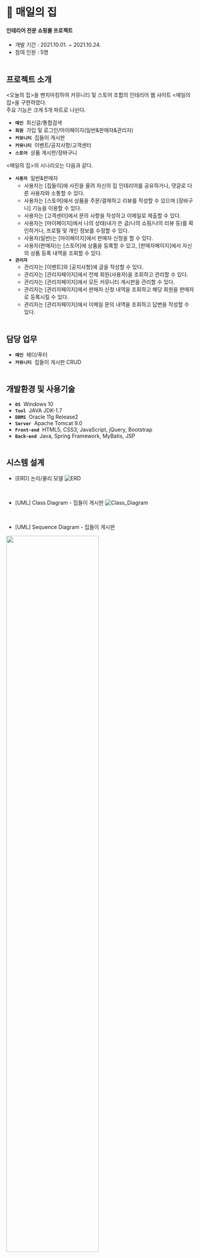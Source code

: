 # 🏡 **매일의 집**
#### 인테리어 전문 쇼핑몰 프로젝트
  * 개발 기간 : 2021.10.01. ~ 2021.10.24.
  * 참여 인원 : 5명
<br><br>

## 프로젝트 소개
<오늘의 집>을 벤치마킹하여 커뮤니티 및 스토어 조합의 인테리어 웹 사이트 <매일의 집>을 구현하였다.<br>
주요 기능은 크게 5개 파트로 나뉜다.
  * **`메인`**&nbsp;&nbsp;최신글/통합검색
  * **`회원`**&nbsp;&nbsp;가입 및 로그인/마이페이지(일반&판매자&관리자)
  * **`커뮤니티`**&nbsp;&nbsp;집들이 게시판
  * **`커뮤니티`**&nbsp;&nbsp;이벤트/공지사항/고객센터
  * **`스토어`**&nbsp;&nbsp;상품 게시판/장바구니

<매일의 집>의 시나리오는 다음과 같다.
  * **`사용자`**&nbsp;&nbsp;일반&판매자
    * 사용자는 [집들이]에 사진을 올려 자신의 집 인테리어를 공유하거나, 댓글로 다른 사용자와 소통할 수 있다.
    * 사용자는 [스토어]에서 상품을 주문/결제하고 리뷰를 작성할 수 있으며 [장바구니] 기능을 이용할 수 있다.
    * 사용자는 [고객센터]에서 문의 사항을 작성하고 이메일로 제출할 수 있다.
    * 사용자는 [마이페이지]에서 나의 상태(내가 쓴 글/나의 쇼핑/나의 리뷰 등)를 확인하거나, 프로필 및 개인 정보를 수정할 수 있다.
    * 사용자(일반)는 [마이페이지]에서 판매자 신청을 할 수 있다.
    * 사용자(판매자)는 [스토어]에 상품을 등록할 수 있고, [판매자페이지]에서 자신의 상품 등록 내역을 조회할 수 있다.
  * **`관리자`**
    * 관리자는 [이벤트]와 [공지사항]에 글을 작성할 수 있다.
    * 관리자는 [관리자페이지]에서 전체 회원(사용자)을 조회하고 관리할 수 있다.
    * 관리자는 [관리자페이지]에서 모든 커뮤니티 게시판을 관리할 수 있다.
    * 관리자는 [관리자페이지]에서 판매자 신청 내역을 조회하고 해당 회원을 판매자로 등록시킬 수 있다.
    * 관리자는 [관리자페이지]에서 이메일 문의 내역을 조회하고 답변을 작성할 수 있다.
<br><br>

## 담당 업무
  * **`메인`**&nbsp;&nbsp;헤더/푸터
  * **`커뮤니티`**&nbsp;&nbsp;집들이 게시판 CRUD
<br><br>

## 개발환경 및 사용기술
  * **`OS`**&nbsp;&nbsp;Windows 10
  * **`Tool`**&nbsp;&nbsp;JAVA JDK-1.7
  * **`DBMS`**&nbsp;&nbsp;Oracle 11g Release2
  * **`Server`**&nbsp;&nbsp;Apache Tomcat 9.0
  * **`Front-end`**&nbsp;&nbsp;HTML5, CSS3, JavaScript, jQuery, Bootstrap
  * **`Back-end`**&nbsp;&nbsp;Java, Spring Framework, MyBatis, JSP
<br><br>

## 시스템 설계
  * [ERD] 논리/물리 모델
  ![ERD](https://user-images.githubusercontent.com/83903563/148183561-6d8e7131-c14e-4af7-a17a-41a0b67c8f08.png)
<br>

  * [UML] Class Diagram - 집들이 게시판
  ![Class_Diagram](https://user-images.githubusercontent.com/83903563/148193366-09453079-661d-479f-bf7d-40a375ea9435.jpg)
<br>

  * [UML] Sequence Diagram - 집들이 게시판
  <img width="70%" src="https://user-images.githubusercontent.com/83903563/148193756-7413f850-db35-4717-af4a-6bfa20baf370.jpg"/>

## 구축 화면
### **`매일의집`**
  * **[메인]**&nbsp;&nbsp;[페이지 전체](https://github.com/eehyeonzee/EverydayHome/tree/main2/springProject/src/main/webapp/WEB-INF/views)
  <img width="85%" src="https://user-images.githubusercontent.com/83903563/148885942-275e845b-be9c-4ee4-b727-95dabb5bd251.png"/>
  
  - 메인페이지 상단 메뉴에 통합 검색창 UI 구현
  - 사이트 전체에 구글 웹 폰트 적용
  - <매일의 집> 프로젝트 UI 설계 ([초기 화면 설계](https://ovenapp.io/view/vJpCqYhjm8IaZ7Pbm36FjdGCYPQE8cJb/rwwOd, "카카오 오븐"))
<br><br>
  
  * **[메인]**&nbsp;&nbsp;[푸터](https://github.com/eehyeonzee/EverydayHome/blob/main2/springProject/src/main/webapp/WEB-INF/views/template/footer.jsp)
  <img width="95%" src="https://user-images.githubusercontent.com/83903563/148888601-101f1825-659b-41c1-94c2-0b6d6a7fe7c9.png"/>
  
  - 메인페이지 하단에 사업자정보조회 기능 추가
  - '사업자정보확인' 링크를 누르면 팝업창이 열리고 사업자 정보를 조회할 수 있음
  - '서비스가입사실 확인' 링크를 누르면 은행지급보증서 스캔본을 열람할 수 있음
<br><br>

### **`커뮤니티`**&nbsp;&nbsp;[집들이 게시판](https://github.com/eehyeonzee/EverydayHome/tree/main2/springProject/src/main/java/kr/spring/houseBoard)
  * **[글 목록]** [카드형](https://github.com/eehyeonzee/EverydayHome/blob/main2/springProject/src/main/webapp/WEB-INF/views/houseBoard/houseBoardList.jsp)
  <img width="90%" src="https://user-images.githubusercontent.com/83903563/148889970-8a8f850f-630e-457d-9196-0f032acfb989.png"/>

  - 등록된 게시물이 있으면 최신순으로 글목록 출력 (없을 경우 '등록된 게시물이 없습니다' 메시지가 결과 화면에 뜸)
  - [집들이]의 총 게시물 수 표시
  - 글 작성자의 프로필 사진/닉네임 노출
  - 작성자가 프로필 사진을 설정하지 않은 경우 기본 프로필 이미지가 보이도록 구현
  - 썸네일 사진으로 게시물 미리보기 가능
  - 작성자가 썸네일 파일을 등록하지 않은 경우 기본 썸네일 이미지가 보이도록 구현
  - 제목을 누르면 [글 상세] 페이지로 이동
<br><br>

  * **[글 목록]**&nbsp;&nbsp;[카테고리 검색 필터](https://github.com/eehyeonzee/EverydayHome/blob/main2/springProject/src/main/webapp/WEB-INF/views/houseBoard/houseBoardList.jsp#L45)
  ![02-1  목록-카테고리 검색](https://user-images.githubusercontent.com/83903563/148891363-b9617e4a-ed33-4d18-b09e-b5fd26cefeb9.png)

  - 카테고리 내에서 원하는 게시물을 쉽게 찾아볼 수 있도록 별도의 검색 필터 배치
  - '평수'부터 '주거형태'/'스타일'/'공간'까지 다중 선택 및 검색 가능
  - 각각의 카테고리 선택 시 선택값들이 일렬로 나란히 정렬되도록 구현
  - 각 카테고리 하단에 있는 '취소' 버튼을 누르면 해당 카테고리 선택값만 취소됨
  - '초기화' 버튼을 누르면 모든 선택값이 취소되고 [집들이] 목록으로 복귀
<br><br>

  * **[글 작성]**&nbsp;&nbsp;[위지윅 에디터 외](https://github.com/eehyeonzee/EverydayHome/blob/main2/springProject/src/main/webapp/WEB-INF/views/houseBoard/houseBoardWrite.jsp)
  <img width="95%" src="https://user-images.githubusercontent.com/83903563/148934295-b274ec7a-131c-49f6-b25c-a229b143fd46.png"/>
  
  - 로그인 여부 체크
  - 로그인하지 않은 상태에서 [헤더 메뉴]-'글쓰기'-'사진 올리기'를 누르면 [로그인] 페이지로 이동
  - 로그인 후 '사진 올리기'를 누르면 글쓰기 폼으로 이동
  - 제목/카테고리/내용은 유효성 검사 기능을 추가하여 필수 입력(선택) 항목으로 처리
  - 사용자 편의를 위해 내용 입력폼에 CKEditor 적용
  - 필수 항목이 누락된 상태에서 '등록' 버튼을 누르면 경고창이 뜨고 글 등록 불가
  - 썸네일 사진을 업로드할 수 있도록 별도의 파일 첨부 기능 추가
  - 글 작성 도중 '목록' 버튼을 누르면 [집들이] 목록으로 복귀
  - 글 작성 완료 후 '등록' 버튼을 누르면 [집들이] 목록으로 이동
  - 글목록의 총 게시물 수 변동
  - [마이페이지]-'내가 쓴 글' 목록에도 새 글이 반영됨
  - 로그인이 풀린 상태에서 '등록' 버튼을 누르면 경고창이 뜨고 [로그인] 페이지로 이동
<br><br>

  * **[글 상세]**&nbsp;&nbsp;[게시물](https://github.com/eehyeonzee/EverydayHome/blob/main2/springProject/src/main/webapp/WEB-INF/views/houseBoard/houseBoardDetail.jsp#L528)과 [댓글](https://github.com/eehyeonzee/EverydayHome/blob/main2/springProject/src/main/webapp/WEB-INF/views/houseBoard/houseBoardDetail.jsp#L246)
  <img width="90%" src="https://user-images.githubusercontent.com/83903563/148938197-5aa5d801-8181-4972-9014-1993e602f287.png"/>
  
  **`게시물`**
  - 글 작성자의 프로필 사진/닉네임 노출
  - 작성자가 프로필 사진을 설정하지 않은 경우 기본 프로필 이미지가 보이도록 구현
  - 글의 카테고리(4개)/등록일/조회 수/내용 출력
  - 등록일은 글 작성 완료의 경과 시간으로 표기 (예: 1시간 전)
  - 조회 수는 제목을 눌러 게시물을 읽는 순간 +1 증가되도록 구현
  - '목록' 버튼을 누르면 [집들이] 목록으로 복귀
  - '수정'/'삭제' 버튼은 권한 검증을 통해 글 작성자와 관리자에게만 나타남
  - 추천(좋아요)/스크랩/SNS 공유 기능 구현
  
  **`댓글`**
  - 해당 게시물의 총 댓글 수 표시
  - 댓글 작성자의 프로필 사진/닉네임 노출
  - 댓글 작성자가 프로필 사진을 설정하지 않은 경우 기본 프로필 이미지가 보이도록 구현
  - 댓글 등록일/내용 출력
  - 등록일은 댓글 작성 완료의 경과 시간으로 표기 (예: 1시간 전)
  - R 제외 CUD 로그인 여부 체크
  - 로그인하지 않은 경우 댓글 작성폼 비활성화 
  - 로그인한 경우 작성폼이 활성화되고 '등록' 버튼이 나타남
  - 작성폼/수정폼은 유효성 검사 기능을 추가하여 필수 입력으로 처리
  - 내용 입력 시 글자수가 체크되도록 구현
  - 폼을 비운 상태에서 '등록' 버튼을 누르면 경고창이 뜨고 등록 불가
  - 댓글 입력 후 '등록' 버튼을 누르면 페이지 새로고침 없이 댓글 등록 완료 (Ajax 방식)
  - 로그인이 풀린 상태에서 '등록' 버튼을 누르면 경고창이 뜨고 등록 불가
  - '수정'/'삭제' 버튼은 권한 검증을 통해 댓글 작성자와 관리자에게만 나타남
  - '삭제' 버튼을 누르면 알림창이 뜨고 페이지 새로고침 없이 댓글 삭제 완료
  - '수정' 버튼을 누르면 원댓글 내용을 반환하는 수정폼과 '등록'/'취소' 버튼이 나타남
  - 내용 수정 후 '등록' 버튼을 누르면 알림창이 뜨고 페이지 새로고침 없이 댓글 수정 완료
  - '취소' 버튼을 누르면 폼이 초기화되고 댓글 목록으로 복귀
  - 로그인이 풀린 상태에서 '수정'/'삭제' 버튼을 누르면 경고창이 뜨고 수정/삭제 불가
<br><br>

  * **[글 상세]**&nbsp;&nbsp;[추천/스크랩](https://github.com/eehyeonzee/EverydayHome/blob/main2/springProject/src/main/webapp/WEB-INF/views/houseBoard/houseBoardDetail.jsp#L125)
  ![04-3 추천 및 스크랩 완료(ajax)](https://user-images.githubusercontent.com/83903563/148918190-edf03c5a-8d93-479c-a6e5-d634add1ab4a.png)
  
  - 로그인 여부 체크
  - 로그인하지 않은 상태에서 추천/스크랩 버튼을 누르면 경고창이 뜨고 [로그인] 페이지로 이동
  - 로그인한 경우 버튼 클릭 가능
  - 버튼을 누르면 알림창이 뜨고 빈 아이콘이 빨간색/노란색으로 채워지면서 추천/스크랩 수 변동 (Ajax 방식)
  - 버튼을 한번 더 누르면 추천/스크랩이 취소됐다는 알림창이 뜨고 아이콘 및 추천/스크랩 수 원상복귀
  - 로그인이 풀린 상태에서 버튼을 누르면 경고창이 뜨고 [로그인] 페이지로 이동
  - 추천/스크랩 기능 사용 시 [마이페이지]-'좋아요'/'스크랩북' 목록에도 반영됨
<br><br>

  * **[글 상세]**&nbsp;&nbsp;[카카오톡 공유 API 외](https://github.com/eehyeonzee/EverydayHome/blob/main2/springProject/src/main/webapp/WEB-INF/views/houseBoard/houseBoardDetail.jsp#L200)
  <img width="85%" src="https://user-images.githubusercontent.com/83903563/150103918-407a0054-8333-4dbc-982d-7577165a8657.png"/>
  
  - 페이스북/카카오톡/트위터 아이콘을 누르면 해당 SNS를 통해 게시물 공유 가능
  - 카카오 계정으로 로그인한 경우 나의 카카오톡 친구들에게/채팅방에 즉시 공유 가능
  - URL 아이콘을 누르면 URL이 복사되고 알림창이 뜸
<br><br>

  * **[글 수정]**&nbsp;&nbsp;[저장된 카테고리 값 불러오기 외](https://github.com/eehyeonzee/EverydayHome/blob/main2/springProject/src/main/webapp/WEB-INF/views/houseBoard/houseBoardModify.jsp)
  <img width="85%" src="https://user-images.githubusercontent.com/83903563/148943779-9e165344-b600-404a-a1aa-d288243b7be5.png"/>
  
  - 로그인 여부 체크
  - 권한 검증을 거친 글 작성자/관리자가 '수정' 버튼을 누르면 글 수정폼으로 이동
  - 글 작성 시 지정해놓은 카테고리 값이 기본값으로 고정되도록 구현
  - 이미 등록된 썸네일 파일이 있으면 메시지와 함께 파일명 출력
  - '파일삭제' 버튼을 누르면 페이지 새로고침 없이 썸네일 파일이 삭제됨 (Ajax 방식)
  - 로그인이 풀린 상태에서 버튼을 누르면 경고창이 뜨고 [로그인] 페이지로 이동
  - 그 외 [글 작성]과 동일
<br><br>

  * **[글 삭제]**&nbsp;&nbsp;[삭제 후 경로 지우기](https://github.com/eehyeonzee/EverydayHome/blob/main2/springProject/src/main/webapp/WEB-INF/views/houseBoard/houseBoardDetail.jsp#L612)
  <img width="80%" src="https://user-images.githubusercontent.com/83903563/149277146-233e3385-7ffd-421c-a147-9d6618156a1a.png"/>
  
  - 로그인 여부 체크
  - 권한 검증을 거친 글 작성자/관리자가 '삭제' 버튼을 누르면 경고창이 뜸
  - '확인' 버튼을 누르면 글이 삭제되고 [집들이] 목록으로 이동 (경로가 지워지므로 이전페이지로 이동 불가)
  - 글목록의 총 게시물 수 변동
  - [마이페이지]-'내가 쓴 글' 목록에서도 해당 글이 삭제됨
  - 로그인이 풀린 상태에서 '삭제' 버튼을 누르면 경고창이 뜨고 [로그인] 페이지로 이동
<br><br>

## 개인 피드백


